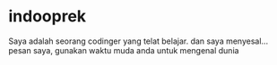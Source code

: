 # indooprek
Saya adalah seorang codinger yang telat belajar. dan saya menyesal... 
pesan saya, gunakan waktu muda anda untuk mengenal dunia
